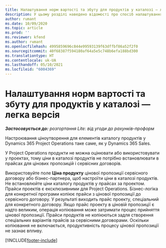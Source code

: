 ```yaml
---
title: Налаштування норм вартості та збуту для продуктів у каталозі — легка версія
description: У цьому розділі наведено відомості про спосіб налаштування норм витрат і збуту для позицій у каталозі продуктів.
author: rumant
ms.date: 10/09/2020
ms.topic: article
ms.prod: ''
ms.reviewer: kfend
ms.author: rumant
ms.openlocfilehash: 4995859696c844e99593139f63dffbf86a52f2f0
ms.sourcegitcommit: 40f68387f594180af64a5e5c748b6efa188bd300
ms.translationtype: HT
ms.contentlocale: uk-UA
ms.lasthandoff: 05/10/2021
ms.locfileid: "6004369"
---
```

# <a name="set-up-cost-and-sales-rates-for-catalog-products---lite"></a>Налаштування норм вартості та збуту для продуктів у каталозі — легка версія

_**Застосовується до:** розгортання Lite: від угоди до рахунків-проформ_


Настроювання ціноутворення для елементів каталогу продуктів у Dynamics 365 Project Operations таке саме, як у Dynamics 365 Sales.

У Project Operations продукти не можна оцінювати або використовувати у проектах, тому ціни в каталозі продуктів не потрібно встановлювати в прайсах для цінових пропозицій і сервісних договорів.

Використовуйте поле **Ціна продукту** цінової пропозиції сервісного договору або бізнес-партнера, щоб настроїти ціни в каталозі продуктів. Не встановлюйте ціни каталогу продуктів у прайсах за проектом. Прайси проектів є ексклюзивними для Project Operations. Бізнес-логіка для конкретної програми копіює прайси з цінової пропозиції до сервісного договору. У результаті виходить прайс проекту, спеціальний для конкретного договору. Якщо прайс проекту в ціновій пропозиції є надто великим, операція копіювання може затримати процес прийняття цінової пропозиції. Прайси продуктів не копіюються задля створення спеціальних варіантів прайсів за сервісними договорами. Оскільки копіювання не включається, продуктивність процесу цінової пропозиції не зазнає впливу.


[!INCLUDE[footer-include](../../includes/footer-banner.md)]